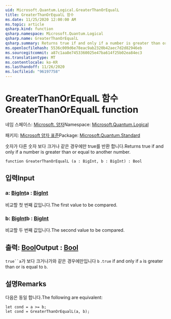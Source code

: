 ```yaml
---
uid: Microsoft.Quantum.Logical.GreaterThanOrEqualL
title: GreaterThanOrEqualL 함수
ms.date: 11/25/2020 12:00:00 AM
ms.topic: article
qsharp.kind: function
qsharp.namespace: Microsoft.Quantum.Logical
qsharp.name: GreaterThanOrEqualL
qsharp.summary: Returns true if and only if a number is greater than or equal to another number.
ms.openlocfilehash: 5536c009d6e78eac9ab2320b42aec7d2d82946eb
ms.sourcegitcommit: a87c1aa8e7453360025e47ba614f25b02ea84ec3
ms.translationtype: MT
ms.contentlocale: ko-KR
ms.lasthandoff: 11/26/2020
ms.locfileid: "96197758"
---
```

# <a name="greaterthanorequall-function"></a><span data-ttu-id="2b60e-102">GreaterThanOrEqualL 함수</span><span class="sxs-lookup"><span data-stu-id="2b60e-102">GreaterThanOrEqualL function</span></span>

<span data-ttu-id="2b60e-103">네임 스페이스: [Microsoft. 양자](xref:Microsoft.Quantum.Logical)</span><span class="sxs-lookup"><span data-stu-id="2b60e-103">Namespace: [Microsoft.Quantum.Logical](xref:Microsoft.Quantum.Logical)</span></span>

<span data-ttu-id="2b60e-104">패키지: [Microsoft 양자 표준](https://nuget.org/packages/Microsoft.Quantum.Standard)</span><span class="sxs-lookup"><span data-stu-id="2b60e-104">Package: [Microsoft.Quantum.Standard](https://nuget.org/packages/Microsoft.Quantum.Standard)</span></span>


<span data-ttu-id="2b60e-105">숫자가 다른 숫자 보다 크거나 같은 경우에만 true를 반환 합니다.</span><span class="sxs-lookup"><span data-stu-id="2b60e-105">Returns true if and only if a number is greater than or equal to another number.</span></span>

```qsharp
function GreaterThanOrEqualL (a : BigInt, b : BigInt) : Bool
```


## <a name="input"></a><span data-ttu-id="2b60e-106">입력</span><span class="sxs-lookup"><span data-stu-id="2b60e-106">Input</span></span>

### <a name="a--bigint"></a><span data-ttu-id="2b60e-107">a: [BigInt](xref:microsoft.quantum.lang-ref.bigint)</span><span class="sxs-lookup"><span data-stu-id="2b60e-107">a : [BigInt](xref:microsoft.quantum.lang-ref.bigint)</span></span>

<span data-ttu-id="2b60e-108">비교할 첫 번째 값입니다.</span><span class="sxs-lookup"><span data-stu-id="2b60e-108">The first value to be compared.</span></span>


### <a name="b--bigint"></a><span data-ttu-id="2b60e-109">b: [BigInt](xref:microsoft.quantum.lang-ref.bigint)</span><span class="sxs-lookup"><span data-stu-id="2b60e-109">b : [BigInt](xref:microsoft.quantum.lang-ref.bigint)</span></span>

<span data-ttu-id="2b60e-110">비교할 두 번째 값입니다.</span><span class="sxs-lookup"><span data-stu-id="2b60e-110">The second value to be compared.</span></span>



## <a name="output--bool"></a><span data-ttu-id="2b60e-111">출력: [Bool](xref:microsoft.quantum.lang-ref.bool)</span><span class="sxs-lookup"><span data-stu-id="2b60e-111">Output : [Bool](xref:microsoft.quantum.lang-ref.bool)</span></span>

<span data-ttu-id="2b60e-112">`true``a`가 보다 크거나가와 같은 경우에만입니다 `b` .</span><span class="sxs-lookup"><span data-stu-id="2b60e-112">`true` if and only if `a` is greater than or is equal to `b`.</span></span>

## <a name="remarks"></a><span data-ttu-id="2b60e-113">설명</span><span class="sxs-lookup"><span data-stu-id="2b60e-113">Remarks</span></span>

<span data-ttu-id="2b60e-114">다음은 동일 합니다.</span><span class="sxs-lookup"><span data-stu-id="2b60e-114">The following are equivalent:</span></span>

```Q#
let cond = a >= b;
let cond = GreaterThanOrEqualL(a, b);
```